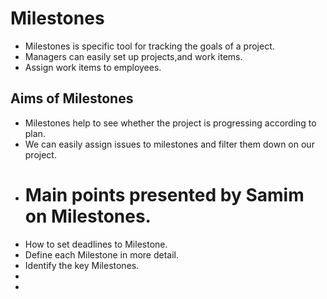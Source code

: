 # Milestones
- Milestones is specific tool for tracking the goals of a project.
- Managers can easily set up projects,and work items.
- Assign work items to employees.
## Aims of Milestones
- Milestones help to see whether the project is progressing according to plan.
- We can easily assign issues to milestones and filter them down on our project.
- # Main points presented by Samim on Milestones.
- How to set deadlines to Milestone.
- Define each Milestone in more detail.
- Identify the key Milestones.
-
- 
